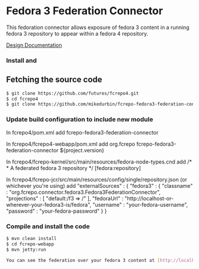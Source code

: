 # Fedora 3 Federation Connector

This fedoration connector allows exposure of fedora 3 content in a running fedora 3 repository
to appear within a fedora 4 repository.

[Design Documentation](https://wiki.duraspace.org/display/FF/Design+-+Fedora+3+to+4+Upgrade)

### Install and 

## Fetching the source code

```bash
$ git clone https://github.com/futures/fcrepo4.git
$ cd fcrepo4
$ git clone https://github.com/mikedurbin/fcrepo-fedora3-federation-connector
```
### Update build configuration to include new module
In fcrepo4/pom.xml add
    <module>fcrepo-fedora3-federation-connector</module>

In fcrepo4/fcrepo4-webapp/pom.xml add
    <dependency>
      <groupId>org.fcrepo</groupId>
      <artifactId>fcrepo-fedora3-federation-connector</artifactId>
      <version>${project.version}</version>
    </dependency>

In fcrepo4/fcrepo-kernel/src/main/resources/fedora-node-types.cnd add
    /*
     * A federated fedora 3 repository
     */
    [fedora:repository]

In fcrepo4/fcrepo-jcr/src/main/resources/config/single/repository.json (or whichever you're using) add
    "externalSources" : {
        "fedora3" : {
            "classname" : "org.fcrepo.connector.fedora3.Fedora3FederationConnector",
            "projections" : [ "default:/f3 => /" ],
            "fedoraUrl" : "http://localhost-or-wherever-your-fedora3-is/fedora",
            "username" : "your-fedora-username",
            "password" : "your-fedora-password"
        }
    }

### Compile and install the code
```bash
$ mvn clean install
$ cd fcrepo-webapp
$ mvn jetty:run

You can see the federation over your fedora 3 content at [http://localhost:8080/rest/f3](http://localhost:8080/rest/f3)

